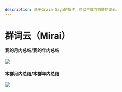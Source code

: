 ```yaml
---
description: 基于Graia-Saya的插件，可以生成当前群的词云。
---
```


# 群词云（Mirai）

#### 我的月内总结/我的年内总结

![](../.gitbook/assets/IMG\_20210325\_003219.jpg)

#### 本群月内总结/本群年内总结

![](../.gitbook/assets/IMG\_20210325\_003040.jpg)
